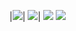 |![](https://i.giphy.com/media/g9582DNuQppxC/giphy.webp)| ![](https://i.giphy.com/media/3oFzmiMu3v4LIXpJBK/giphy.webp)| ![](https://i.giphy.com/media/kkSkgexb9xBoQ/giphy.webp)
![](https://i.imgur.com/oVG43Je.gif)
